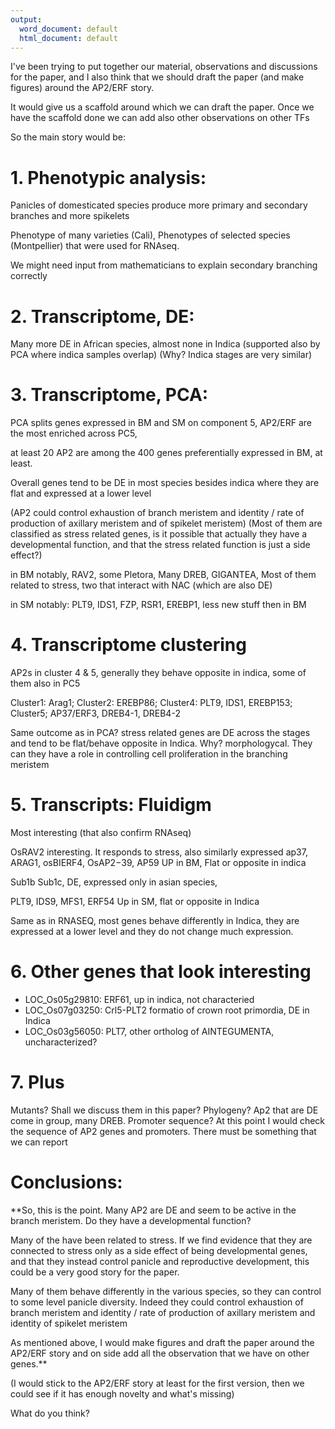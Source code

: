 ```yaml
---
output:
  word_document: default
  html_document: default
---
```

I've been trying to put together our material, observations and discussions for the paper, and I also think that we should draft the paper (and make figures) around the AP2/ERF story.

It would give us a scaffold around which we can draft the paper. Once we have the scaffold done we can add also other observations on other TFs

So the main story would be:

# 1. Phenotypic analysis:

Panicles of domesticated species produce more primary and secondary branches and more spikelets

Phenotype of many varieties (Cali), Phenotypes of selected species (Montpellier) that were used for RNAseq.

We might need input from mathematicians to explain secondary branching correctly

# 2. Transcriptome, DE:

Many more DE in African species, almost none in Indica (supported also by PCA where indica samples overlap)
(Why? Indica stages are very similar)

# 3. Transcriptome, PCA:

PCA splits genes expressed in BM and SM on component 5, AP2/ERF are the most enriched across PC5,

at least 20 AP2 are among the 400 genes preferentially expressed in BM, at least.

Overall genes tend to be DE in most species besides indica where they are flat and expressed at a lower level

(AP2 could control exhaustion of branch meristem and identity / rate of production of axillary meristem and  of spikelet meristem)
(Most of them are classified as stress related genes, is it possible that actually they have a developmental function, and that the stress related function is just a side effect?)

in BM notably, RAV2, some Pletora, Many DREB, GIGANTEA, Most of them related to stress, two that interact with NAC (which are also DE)

in SM notably: PLT9, IDS1, FZP, RSR1, EREBP1, less new stuff then in BM

# 4. Transcriptome clustering

AP2s in cluster 4 & 5, generally they behave opposite in indica, some of them also in PC5

Cluster1: Arag1; Cluster2: EREBP86; Cluster4: PLT9, IDS1, EREBP153; Cluster5; AP37/ERF3, DREB4-1, DREB4-2

Same outcome as in PCA? stress related genes are DE across the stages and tend to be flat/behave opposite in Indica. Why? morphologycal. They can they have a role in controlling cell proliferation in the branching meristem


# 5. Transcripts: Fluidigm

Most interesting (that also confirm RNAseq)

OsRAV2 interesting. It responds to stress, also similarly expressed ap37, ARAG1, osBIERF4,  OsAP2−39, AP59  UP in BM, Flat or opposite in indica

Sub1b Sub1c, DE, expressed only in asian species,

PLT9, IDS9, MFS1, ERF54 Up in SM, flat or opposite in Indica


Same as in RNASEQ, most genes behave differently in Indica, they are expressed at a lower level and they do not change much expression.

# 6. Other genes that look interesting

- LOC_Os05g29810: ERF61, up in indica, not characteried
- LOC_Os07g03250: Crl5-PLT2 formatio of crown root primordia, DE in Indica
- LOC_Os03g56050: PLT7, other ortholog of AINTEGUMENTA, uncharacterized?

# 7. Plus

Mutants? Shall we discuss them in this paper?
Phylogeny? Ap2 that are DE come in group, many DREB.
Promoter sequence? At this point I would check the sequence of AP2 genes and promoters. There must be something that we can report

# Conclusions:

**So, this is the point. Many AP2 are DE and seem to be active in the branch meristem. Do they have a developmental function?

Many of the have been related to stress. If we find evidence that they are connected to stress only as a side effect of being developmental genes, and that they instead control panicle and reproductive development, this could be a very good story for the paper.

Many of them behave differently in the various species, so they can control to some level panicle diversity.
Indeed they could control exhaustion of branch meristem and identity / rate of production of axillary meristem and identity of spikelet meristem

As mentioned above, I would make figures and draft the paper around the AP2/ERF story and on side add all the observation that we have on other genes.**

(I would stick to the AP2/ERF story at least for the first version, then we could see if it has enough novelty and what's missing)

What do you think?
